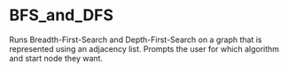 # BFS_and_DFS
Runs Breadth-First-Search and Depth-First-Search on  a graph that is represented using an adjacency list. Prompts the user for which algorithm and start node they want.
